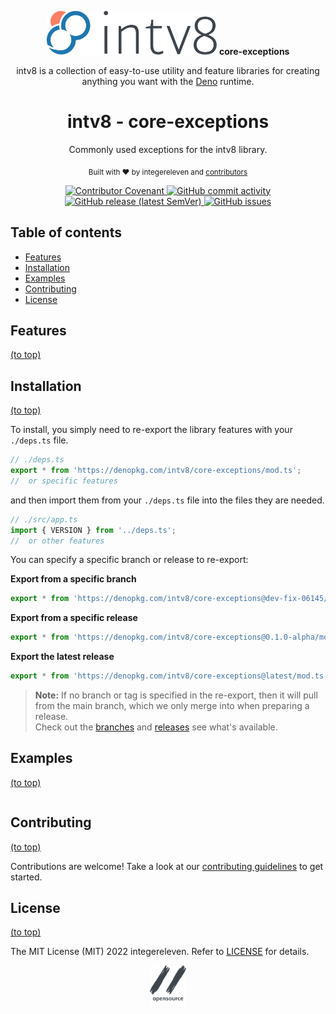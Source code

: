 <p align="center">
<!-- Update log -->
<img alt="intv8 logo" height="70" src="https://raw.githubusercontent.com/intv8/.github/main/profile/img/clr/banner.svg" />
<strong>core-exceptions</strong>
</p>

<p align="center">
intv8 is a collection of easy-to-use utility and feature libraries for creating anything you want with the <a href="https://deno.land">Deno</a> runtime.
</p>

<h1 align="center">intv8 - core-exceptions</h1>

<p align="center">
Commonly used exceptions for the intv8 library.
</p>

<p align="center">
<!-- @TODO Link to documentation and other resources -->
</p>

<p align="center">
<sub>Built with ❤ by integereleven and <a href="https://github.com/intv8/core-exceptions/graphs/contributors">contributors</a></sub>
</p>

<p align="center">
<a href="https://github.com/intv8/core-exceptions/blob/main/CODE_OF_CONDUCT.md">
  <img alt="Contributor Covenant" src="https://img.shields.io/badge/Contributor%20Covenant-2.1-4baaaa.svg?style=flat-square" />
</a>
<a href="https://github.com/intv8/core-exceptions/commits">
  <img alt="GitHub commit activity" src="https://img.shields.io/github/commit-activity/m/intv8/core-exceptions?style=flat-square">
</a>
<a href="https://github.com/intv8/core-exceptions/releases">
  <img alt="GitHub release (latest SemVer)" src="https://img.shields.io/github/v/release/intv8/core-exceptions?style=flat-square" />
</a>
<a href="https://github.com/intv8/core-exceptions/issues">
  <img alt="GitHub issues" src="https://img.shields.io/github/issues-raw/intv8/core-exceptions?style=flat-square">
</a>
</p>

## Table of contents

- [Features](#features)
- [Installation](#installation)
- [Examples](#examples)
- [Contributing](#contributing)
- [License](#license)

## Features

[(to top)](#table-of-contents)

<!-- @TODO Enumerate key features -->

## Installation

[(to top)](#table-of-contents)

To install, you simply need to re-export the library features with your `./deps.ts` file.

```ts
// ./deps.ts
export * from 'https://denopkg.com/intv8/core-exceptions/mod.ts';
//  or specific features
```

and then import them from your `./deps.ts` file into the files they are needed.

```ts
// ./src/app.ts
import { VERSION } from '../deps.ts';
//  or other features
```

You can specify a specific branch or release to re-export:

**Export from a specific branch**

```ts
export * from 'https://denopkg.com/intv8/core-exceptions@dev-fix-06145/mod.ts';
```

**Export from a specific release**

```ts
export * from 'https://denopkg.com/intv8/core-exceptions@0.1.0-alpha/mod.ts';
```

**Export the latest release**

```ts
export * from 'https://denopkg.com/intv8/core-exceptions@latest/mod.ts';
```

> **Note:** If no branch or tag is specified in the re-export, then it will pull from the main branch, which we only merge into when preparing a release.\
> Check out the [branches][branches] and [releases][releases] see what's available.

## Examples

[(to top)](#table-of-contents)

<!-- @TODO Add an example, or add links to examples -->

```ts
```

## Contributing

[(to top)](#table-of-contents)

Contributions are welcome! Take a look at our [contributing guidelines][contributing] to get started.

## License

[(to top)](#table-of-contents)

The MIT License (MIT) 2022 integereleven. Refer to [LICENSE][license] for details.

<p align="center">
<img
  alt="intv8 logo"
  height="64"
  src="https://raw.githubusercontent.com/i11n/.github/main/profile/img/frm/logo-open-source.svg"
/>
</p>

[deno]: https://deno.land "Deno homepage"
[branches]: https://github.com/intv8/core-exceptions/branches "intv8/core-exceptions branches on GitHub"
[releases]: https://github.com/intv8/core-exceptions/releases "intv8/core-exceptions releases on GitHub"
[contributing]: https://github.com/intv8/core-exceptions/blob/main/CONTRIBUTING.md "intv8/core-exceptions contributing guidelines"
[license]: https://github.com/intv8/core-exceptions/blob/main/LICENSE "intv8/core-exceptions license"
